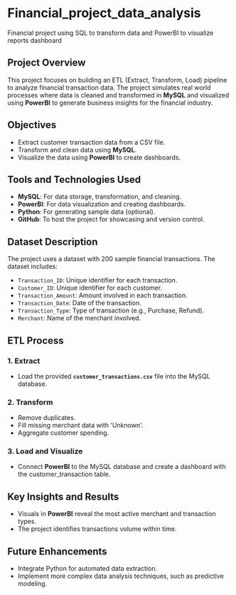 # Financial_project_data_analysis
Financial project using SQL to transform data and PowerBI to visualize reports dashboard

## Project Overview
This project focuses on building an ETL (Extract, Transform, Load) pipeline to analyze financial transaction data. The project simulates real world processes where data is cleaned and transformed in **MySQL** and visualized using **PowerBI** to generate business insights for the financial industry.

## Objectives
- Extract customer transaction data from a CSV file.
- Transform and clean data using **MySQL**.
- Visualize the data using **PowerBI** to create dashboards.

## Tools and Technologies Used
- **MySQL**: For data storage, transformation, and cleaning.
- **PowerBI**: For data visualization and creating dashboards.
- **Python**: For generating sample data (optional).
- **GitHub**: To host the project for showcasing and version control.

## Dataset Description
The project uses a dataset with 200 sample financial transactions. The dataset includes:
- `Transaction_ID`: Unique identifier for each transaction.
- `Customer_ID`: Unique identifier for each customer.
- `Transaction_Amount`: Amount involved in each transaction.
- `Transaction_Date`: Date of the transaction.
- `Transaction_Type`: Type of transaction (e.g., Purchase, Refund).
- `Merchant`: Name of the merchant involved.

## ETL Process
### 1. Extract
- Load the provided **`customer_transactions.csv`** file into the MySQL database.

### 2. Transform
- Remove duplicates.
- Fill missing merchant data with 'Unknown'.
- Aggregate customer spending.

### 3. Load and Visualize
- Connect **PowerBI** to the MySQL database and create a dashboard with the customer_transaction table.

## Key Insights and Results
- Visuals in **PowerBI** reveal the most active merchant and transaction types.
- The project identifies transactions volume within time.

## Future Enhancements
- Integrate Python for automated data extraction.
- Implement more complex data analysis techniques, such as predictive modeling.
